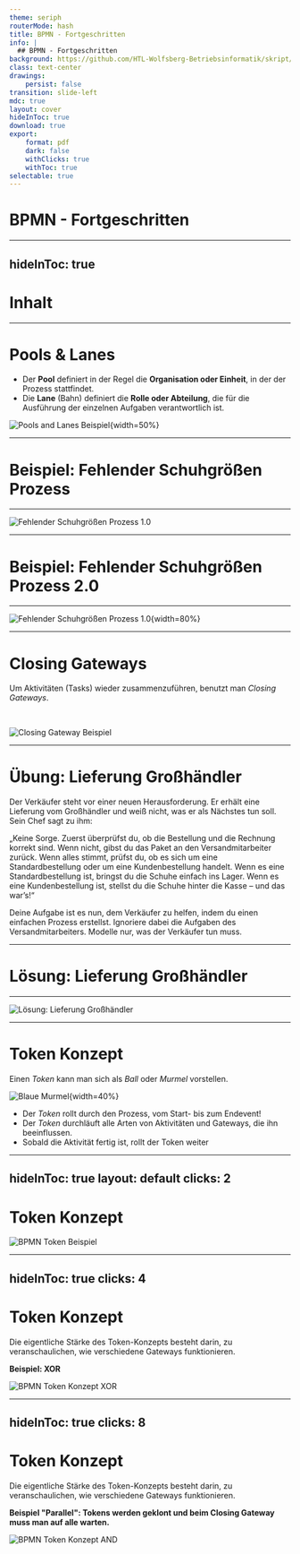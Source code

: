 ```yaml
---
theme: seriph
routerMode: hash
title: BPMN - Fortgeschritten
info: |
  ## BPMN - Fortgeschritten
background: https://github.com/HTL-Wolfsberg-Betriebsinformatik/skript/blob/main/slides/content/slides/background-cover-16-9.webp?raw=true
class: text-center
drawings:
    persist: false
transition: slide-left
mdc: true
layout: cover
hideInToc: true
download: true
export:
    format: pdf
    dark: false
    withClicks: true
    withToc: true
selectable: true
---
```


# BPMN - Fortgeschritten

---
hideInToc: true
---

# Inhalt

<Toc minDepth="1" maxDepth="1" />

---

# Pools & Lanes

- Der **Pool** definiert in der Regel die **Organisation oder Einheit**, in der der Prozess stattfindet.
- Die **Lane** (Bahn) definiert die **Rolle oder Abteilung**, die für die Ausführung der einzelnen Aufgaben verantwortlich ist.

![Pools and Lanes Beispiel](./assets/bpmn-pools-and-lanes-example.drawio.png){width=50%}

---

# Beispiel: Fehlender Schuhgrößen Prozess

*** 

![Fehlender Schuhgrößen Prozess 1.0](./assets/bpmn-exercise-missing-shoe-size-process.drawio.png)

---

# Beispiel: Fehlender Schuhgrößen Prozess 2.0

***

![Fehlender Schuhgrößen Prozess 1.0](./assets/bpmn-exercise-missing-shoe-size-process-with-warehouse-manager.drawio.png){width=80%}

---

# Closing Gateways

Um Aktivitäten (Tasks) wieder zusammenzuführen, benutzt man *Closing Gateways*.

<br>

![Closing Gateway Beispiel](./assets/bpmn-example-closing-gateways.drawio.png)

---

# Übung: Lieferung Großhändler

Der Verkäufer steht vor einer neuen Herausforderung. Er erhält eine Lieferung vom Großhändler und weiß nicht, was er als Nächstes tun soll. Sein Chef sagt zu ihm:

„Keine Sorge. Zuerst überprüfst du, ob die Bestellung und die Rechnung korrekt sind. Wenn nicht, gibst du das Paket an den Versandmitarbeiter zurück. Wenn alles stimmt, prüfst du, ob es sich um eine Standardbestellung oder um eine Kundenbestellung handelt. Wenn es eine Standardbestellung ist, bringst du die Schuhe einfach ins Lager. Wenn es eine Kundenbestellung ist, stellst du die Schuhe hinter die Kasse – und das war’s!“

Deine Aufgabe ist es nun, dem Verkäufer zu helfen, indem du einen einfachen Prozess erstellst. Ignoriere dabei die Aufgaben des Versandmitarbeiters. Modelle nur, was der Verkäufer tun muss.

---

# Lösung: Lieferung Großhändler

*** 

![Lösung: Lieferung Großhändler](./assets/bpmn-exercise-shoe-delivery-process.drawio.png)

---

# Token Konzept

Einen *Token* kann man sich als *Ball* oder *Murmel* vorstellen.

![Blaue Murmel](./assets/blue-marble.png){width=40%}

- Der *Token* rollt durch den Prozess, vom Start- bis zum Endevent!
- Der *Token* durchläuft alle Arten von Aktivitäten und Gateways, die ihn beeinflussen.
- Sobald die Aktivität fertig ist, rollt der Token weiter

---
hideInToc: true
layout: default
clicks: 2
---

# Token Konzept

<div class="h-full w-full flex justify-center items-center">
<div class="absolute"
  v-motion
  :initial="{ x: -80 }"
  :enter="{ x: -70, y: -30 }"
  :click-1="{ x: 0, y: 0 }"
  :click-2="{ x: 160, y: -30 }">
    <BpmnToken />
</div>
  <img src="./assets/bpmn-token-example.drawio.png" alt="BPMN Token Beispiel">
</div>

---
hideInToc: true
clicks: 4
---

# Token Konzept

Die eigentliche Stärke des Token-Konzepts besteht darin, zu veranschaulichen, wie verschiedene Gateways funktionieren.

**Beispiel: XOR**

<div class="w-full flex justify-center items-center">
<div class="absolute"
  v-motion
  :enter="{ x: -240, y: -3 }"
  :click-1="{ x: -175, y: -3 }"
  :click-2="{ x: 15, y: -90 }"
  :click-3="{ x: 195, y: -3 }"
  :click-4="{ x: 260, y: -3 }"
  >
    <BpmnToken />
</div>
  <img src="./assets/bpmn-token-concept-xor-path.drawio.png" alt="BPMN Token Konzept XOR">
</div>

---
hideInToc: true
clicks: 8
---

# Token Konzept

Die eigentliche Stärke des Token-Konzepts besteht darin, zu veranschaulichen, wie verschiedene Gateways funktionieren.

**Beispiel "Parallel": Tokens werden geklont und beim Closing Gateway muss man auf alle warten.**

<div class="w-full flex justify-center items-center">
<div class="absolute"
  v-motion
  :initial="{ x: -160 }"
  :enter="{ x: -300, y: -3 }"
  :click-1="{ x: -195, y: -3 }"
  :click-2="{ x: -140, y: -3 }"
  :click-3="{ x: 0, y: -3 }"
  :click-4="{ x: 140, y: -3 }"
  :click-7="{ x: 204, y: -3 }"
  :click-8="{ x: 244, y: -3 }"
  >
    <BpmnToken />
</div>
<div class="absolute"
  v-click="1"
  v-click.hide="8"
  v-motion
  :enter="{ x: -195, y: -3 }"
  :click-2="{ x: -195, y: -106 }"
  :click-3="{ x: 0, y: -106 }"
  :click-4="{ x: 204, y: -106 }"
  :click-5="{ x: 204, y: -3 }"
  >
    <BpmnToken />
</div>
<div class="absolute"
  v-click="1"
  v-click.hide="8"
  v-motion
  :enter="{ x: -195, y: -3 }"
  :click-2="{ x: -195, y: 100 }"
  :click-3="{ x: 0, y: 100 }"
  :click-4="{ x: 204, y: 100 }"
  :click-6="{ x: 204, y: -3 }"
  >
    <BpmnToken />
</div>

  <img src="./assets/bpmn-token-parallel-paths.drawio.png" alt="BPMN Token Konzept AND">
</div>



